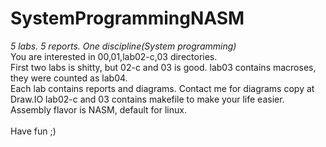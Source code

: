 # SystemProgrammingNASM #

*5 labs. 5 reports. One discipline(System programming)*<br />
You are interested in 00,01,lab02-c,03 directories. <br />
First two labs is shitty, but 02-c and 03 is good. lab03 contains macroses, they were counted as lab04.<br />
Each lab contains reports and diagrams. Contact me for diagrams copy at Draw.IO lab02-c and 03 contains makefile to make your life easier. <br /> Assembly flavor is NASM, default for linux.<br /><br />
Have fun ;)
